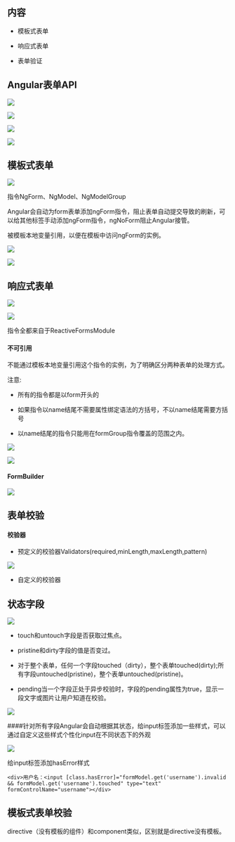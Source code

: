 ## 内容

* 模板式表单

* 响应式表单

* 表单验证

## Angular表单API

![](/assets/360截图20171024234630050.jpg)

![](/assets/360截图20171024234702839.jpg)

![](/assets/360截图20171024234903667.jpg)

![](/assets/360截图20171024235049273.jpg)






## 模板式表单

![](/assets/360截图20171025002101919.jpg)

指令NgForm、NgModel、NgModelGroup

Angular会自动为form表单添加ngForm指令，阻止表单自动提交导致的刷新，可以给其他标签手动添加ngForm指令，ngNoForm阻止Angular接管。

被模板本地变量引用，以便在模板中访问ngForm的实例。

![](/assets/360截图20171025001434065.jpg)

![](/assets/360截图20171025002253141.jpg)







## 响应式表单

![](/assets/360截图20171025085528204.jpg)

![](/assets/360截图20171025003216388.jpg)

指令全都来自于ReactiveFormsModule

#### 不可引用

不能通过模板本地变量引用这个指令的实例，为了明确区分两种表单的处理方式。

注意:

* 所有的指令都是以form开头的

* 如果指令以name结尾不需要属性绑定语法的方括号，不以name结尾需要方括号

* 以name结尾的指令只能用在formGroup指令覆盖的范围之内。

![](/assets/360截图20171025125449895.jpg)

![](/assets/360截图20171025125528991.jpg)

#### FormBuilder

![](/assets/360截图20171025130038237.jpg)







## 表单校验

#### 校验器

* 预定义的校验器Validators\(required,minLength,maxLength,pattern\)

![](/assets/360截图20171025131200552.jpg)

* 自定义的校验器







## 状态字段

![](/assets/360截图20171025142529067.jpg)

- touch和untouch字段是否获取过焦点。

- pristine和dirty字段的值是否变过。

- 对于整个表单，任何一个字段touched（dirty），整个表单touched(dirty);所有字段untouched(pristine)，整个表单untouched(pristine)。

- pending当一个字段正处于异步校验时，字段的pending属性为true，显示一段文字或图片让用户知道在校验。

![](/assets/360截图20171025143402423.jpg)


####针对所有字段Angular会自动根据其状态，给input标签添加一些样式，可以通过自定义这些样式个性化input在不同状态下的外观

![](/assets/360截图20171031160921809.jpg)

给input标签添加hasError样式

`<div>用户名：<input [class.hasError]="formModel.get('username').invalid && formModel.get('username').touched" type="text" formControlName="username"></div>`









## 模板式表单校验

directive（没有模板的组件）和component类似，区别就是directive没有模板。


 


